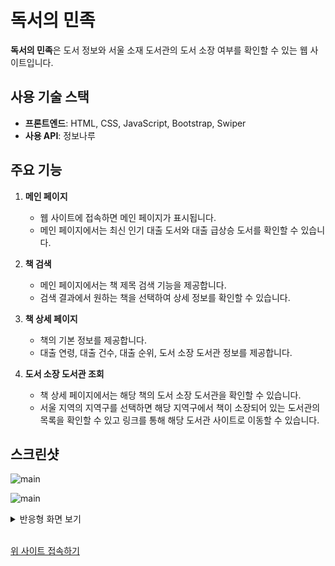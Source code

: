 # 독서의 민족

**독서의 민족**은 도서 정보와 서울 소재 도서관의 도서 소장 여부를 확인할 수 있는 웹 사이트입니다.

## 사용 기술 스택

- **프론트엔드**: HTML, CSS, JavaScript, Bootstrap, Swiper
- **사용 API**: 정보나루

## 주요 기능

1. **메인 페이지**
   - 웹 사이트에 접속하면 메인 페이지가 표시됩니다.
   - 메인 페이지에서는 최신 인기 대출 도서와 대출 급상승 도서를 확인할 수 있습니다.

2. **책 검색**
   - 메인 페이지에서는 책 제목 검색 기능을 제공합니다.
   - 검색 결과에서 원하는 책을 선택하여 상세 정보를 확인할 수 있습니다.

3. **책 상세 페이지**
   - 책의 기본 정보를 제공합니다.
   - 대출 연령, 대출 건수, 대출 순위, 도서 소장 도서관 정보를 제공합니다.

4. **도서 소장 도서관 조회**
   - 책 상세 페이지에서는 해당 책의 도서 소장 도서관을 확인할 수 있습니다.
   - 서울 지역의 지역구를 선택하면 해당 지역구에서 책이 소장되어 있는 도서관의 목록을 확인할 수 있고 링크를 통해 해당 도서관 사이트로 이동할 수 있습니다.


## 스크린샷
![main](https://github.com/etesongg/js-library/assets/55964387/ee5172ed-69d8-4e2a-bbaf-0e461d6507f5)


![main](https://github.com/etesongg/js-library/assets/55964387/2137642c-9d8b-4af8-bb73-9becbfb1228e)

<details>
  <summary> 반응형 화면 보기 </summary>
  
  <details>
  <summary> 메인 페이지 </summary>

  ![main_act](https://github.com/etesongg/js-library/assets/55964387/8bdcb791-7dbc-49b7-a0ab-42d4688376e9)
  </details>
  
   <details>
  <summary> 디테일 페이지 </summary>
     
  ![det_act](https://github.com/etesongg/js-library/assets/55964387/0a7aaaac-1e3d-4d3e-b506-26b60cbcf30a)
  </details>
  
</details>

<br/>

[위 사이트 접속하기](https://nationofreading.netlify.app/)